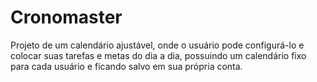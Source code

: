 # Cronomaster
Projeto de um calendário ajustável, onde o usuário pode configurá-lo e colocar suas tarefas e metas do dia a dia, possuindo um calendário fixo para cada usuário e ficando salvo em sua própria conta.

